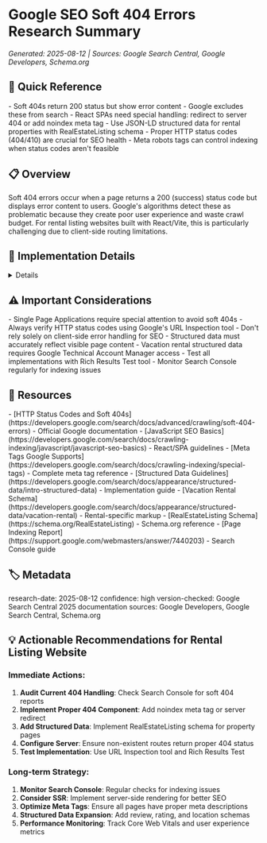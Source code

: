 # Google SEO Soft 404 Errors Research Summary

_Generated: 2025-08-12 | Sources: Google Search Central, Google Developers, Schema.org_

## 🎯 Quick Reference

<key-points>
- Soft 404s return 200 status but show error content - Google excludes these from search
- React SPAs need special handling: redirect to server 404 or add noindex meta tag
- Use JSON-LD structured data for rental properties with RealEstateListing schema
- Proper HTTP status codes (404/410) are crucial for SEO health
- Meta robots tags can control indexing when status codes aren't feasible
</key-points>

## 📋 Overview

<summary>
Soft 404 errors occur when a page returns a 200 (success) status code but displays error content to users. Google's algorithms detect these as problematic because they create poor user experience and waste crawl budget. For rental listing websites built with React/Vite, this is particularly challenging due to client-side routing limitations.
</summary>

## 🔧 Implementation Details

<details>
### What Are Soft 404 Errors

According to Google's official documentation:
- A URL that returns a page telling the user that the page does not exist AND a 200 (success) status code
- Common causes: missing server includes, broken database connections, empty search results, missing JavaScript files
- Google excludes these pages from search results
- Can limit crawl coverage by wasting resources on duplicate error URLs

### Why Soft 404s Happen in SPAs

React applications with client-side routing typically:
- Return 200 status for all routes (including non-existent ones)
- Handle routing via JavaScript after page load
- Cannot easily set HTTP status codes from client-side code

### Fixing Soft 404 Errors - Google's Three Solutions

**1. Page No Longer Exists:**
- Return proper 404 (not found) or 410 (gone) HTTP status codes
- Tells search engines the page doesn't exist and shouldn't be indexed

**2. Page Has Moved:**
- Use 301 (permanent redirect) to new location
- Maintains user experience and informs search engines of new URL

**3. Page Should Exist:**
- Check if page failed to load properly for Googlebot
- Verify critical resources are loading
- Ensure no prominent error messages during rendering

### React SPA Specific Solutions

**Option 1: JavaScript Redirect to Server 404**
```javascript
// Redirect to server-handled 404 page
window.location.href = '/not-found';
```

**Option 2: Dynamic Noindex Meta Tag**
```javascript
// Add noindex meta tag for error pages
const metaRobots = document.createElement('meta');
metaRobots.name = 'robots';
metaRobots.content = 'noindex';
document.head.appendChild(metaRobots);
```

### Best Practices for 404 Pages

**Required Elements:**
- Clear indication that page doesn't exist
- Helpful navigation options (search, site map, popular pages)
- Consistent site design and branding
- Proper HTTP status code (404 or 410)

**React Implementation:**
```jsx
// 404 Component with proper meta handling
import { useEffect } from 'react';

function NotFoundPage() {
  useEffect(() => {
    // Add noindex meta tag
    const metaRobots = document.createElement('meta');
    metaRobots.name = 'robots';
    metaRobots.content = 'noindex';
    document.head.appendChild(metaRobots);
    
    return () => {
      // Clean up meta tag
      document.head.removeChild(metaRobots);
    };
  }, []);

  return (
    <div>
      <h1>Page Not Found</h1>
      <p>The page you're looking for doesn't exist.</p>
      {/* Add helpful navigation */}
    </div>
  );
}
```

### Meta Tags and Status Code Requirements

**Essential Meta Tags for SEO:**
- `<meta name="description" content="...">` - Page description
- `<meta name="robots" content="index,follow">` - Indexing instructions
- `<meta name="googlebot" content="...">` - Google-specific instructions

**Status Code Requirements:**
- 200: Page exists and loads successfully
- 404: Page not found (temporary)
- 410: Page gone (permanent removal)
- 301: Permanent redirect to new location
- 302: Temporary redirect

### Structured Data for Rental Properties

**Recommended Schema Types:**
- `RealEstateListing` - Main type for rental listings
- `VacationRental` - For vacation rental properties
- `Apartment` - For apartment/flat rentals
- `Accommodation` - Broader accommodation type

**JSON-LD Implementation Example:**
```javascript
// Add structured data for rental listing
const structuredData = {
  "@context": "https://schema.org",
  "@type": "RealEstateListing",
  "name": "Beautiful 2BR Apartment",
  "description": "Spacious apartment in downtown area",
  "url": "https://yoursite.com/listing/123",
  "image": ["https://yoursite.com/images/apt1.jpg"],
  "address": {
    "@type": "PostalAddress",
    "streetAddress": "123 Main St",
    "addressLocality": "City",
    "addressRegion": "State",
    "postalCode": "12345"
  },
  "offers": {
    "@type": "Offer",
    "businessFunction": "LeaseOut",
    "price": "2000",
    "priceCurrency": "USD"
  }
};

// Inject into page head
const script = document.createElement('script');
script.type = 'application/ld+json';
script.textContent = JSON.stringify(structuredData);
document.head.appendChild(script);
```

### Prevention Strategies for SPAs

**1. Proper Routing Setup:**
- Use History API for client-side routing
- Avoid URL fragments for content loading
- Implement proper route matching

**2. Server-Side Considerations:**
- Configure server to return 404 for truly non-existent routes
- Use server-side rendering (SSR) when possible
- Implement proper fallback handling

**3. Testing and Monitoring:**
- Use Google Search Console's Page Indexing report
- Test with URL Inspection tool
- Monitor for soft 404 patterns in analytics

</details>

## ⚠️ Important Considerations

<warnings>
- Single Page Applications require special attention to avoid soft 404s
- Always verify HTTP status codes using Google's URL Inspection tool
- Don't rely solely on client-side error handling for SEO
- Structured data must accurately reflect visible page content
- Vacation rental structured data requires Google Technical Account Manager access
- Test all implementations with Rich Results Test tool
- Monitor Search Console regularly for indexing issues
</warnings>

## 🔗 Resources

<references>
- [HTTP Status Codes and Soft 404s](https://developers.google.com/search/docs/advanced/crawling/soft-404-errors) - Official Google documentation
- [JavaScript SEO Basics](https://developers.google.com/search/docs/crawling-indexing/javascript/javascript-seo-basics) - React/SPA guidelines
- [Meta Tags Google Supports](https://developers.google.com/search/docs/crawling-indexing/special-tags) - Complete meta tag reference
- [Structured Data Guidelines](https://developers.google.com/search/docs/appearance/structured-data/intro-structured-data) - Implementation guide
- [Vacation Rental Schema](https://developers.google.com/search/docs/appearance/structured-data/vacation-rental) - Rental-specific markup
- [RealEstateListing Schema](https://schema.org/RealEstateListing) - Schema.org reference
- [Page Indexing Report](https://support.google.com/webmasters/answer/7440203) - Search Console guide
</references>

## 🏷️ Metadata

<meta>
research-date: 2025-08-12
confidence: high
version-checked: Google Search Central 2025 documentation
sources: Google Developers, Google Search Central, Schema.org
</meta>

## 💡 Actionable Recommendations for Rental Listing Website

### Immediate Actions:
1. **Audit Current 404 Handling**: Check Search Console for soft 404 reports
2. **Implement Proper 404 Component**: Add noindex meta tag or server redirect
3. **Add Structured Data**: Implement RealEstateListing schema for property pages
4. **Configure Server**: Ensure non-existent routes return proper 404 status
5. **Test Implementation**: Use URL Inspection tool and Rich Results Test

### Long-term Strategy:
1. **Monitor Search Console**: Regular checks for indexing issues
2. **Consider SSR**: Implement server-side rendering for better SEO
3. **Optimize Meta Tags**: Ensure all pages have proper meta descriptions
4. **Structured Data Expansion**: Add review, rating, and location schemas
5. **Performance Monitoring**: Track Core Web Vitals and user experience metrics